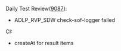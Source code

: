 Daily Test Review([9087](https://sof-ci.sh.intel.com/#/result/planresultdetail/9087)):

* ADLP_RVP_SDW check-sof-logger failed

CI:

* createAt for result items
